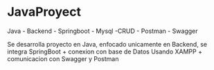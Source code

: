 # JavaProyect
Java - Backend - Springboot - Mysql -CRUD - Postman - Swagger


Se desarrolla proyecto en Java, enfocado unicamente en Backend, se integra SpringBoot + conexion con base de Datos Usando XAMPP + comunicacion con Swagger y Postman
